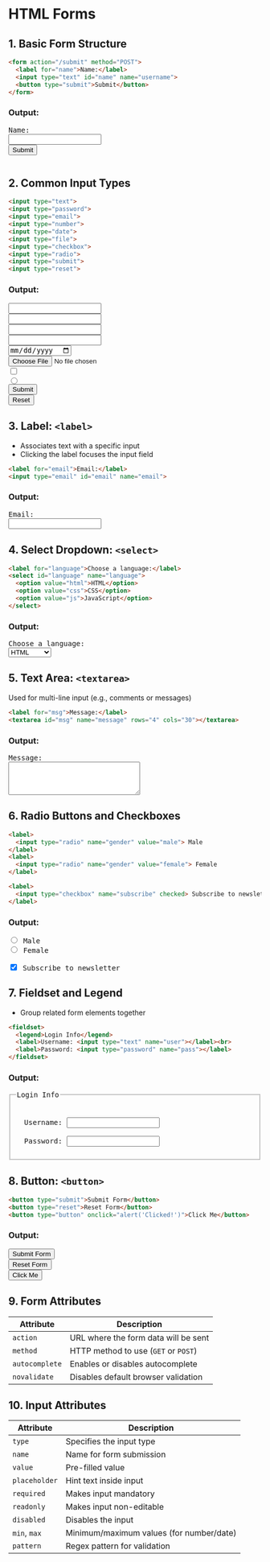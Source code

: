 # HTML Forms

## 1. Basic Form Structure

```html
<form action="/submit" method="POST">
  <label for="name">Name:</label>
  <input type="text" id="name" name="username">
  <button type="submit">Submit</button>
</form>
```

### Output:

<pre>
<form action="/submit" method="POST"><label for="name">Name:</label>
<input type="text" id="name" name="username">
<button type="submit">Submit</button>
</form></pre>

## 2. Common Input Types

```html
<input type="text">
<input type="password">
<input type="email">
<input type="number">
<input type="date">
<input type="file">
<input type="checkbox">
<input type="radio">
<input type="submit">
<input type="reset">
```

### Output:

<pre>
<input type="text">
<input type="password">
<input type="email">
<input type="number">
<input type="date">
<input type="file">
<input type="checkbox">
<input type="radio">
<input type="submit">
<input type="reset">
</pre>

## 3. Label: `<label>`

* Associates text with a specific input
* Clicking the label focuses the input field

```html
<label for="email">Email:</label>
<input type="email" id="email" name="email">
```

### Output:

<pre>
<label for="email">Email:</label>
<input type="email" id="email" name="email">
</pre>

## 4. Select Dropdown: `<select>`

```html
<label for="language">Choose a language:</label>
<select id="language" name="language">
  <option value="html">HTML</option>
  <option value="css">CSS</option>
  <option value="js">JavaScript</option>
</select>
```

### Output:

<pre>
<label for="language">Choose a language:</label>
<select id="language" name="language">
  <option value="html">HTML</option>
  <option value="css">CSS</option>
  <option value="js">JavaScript</option>
</select>
</pre>

## 5. Text Area: `<textarea>`

Used for multi-line input (e.g., comments or messages)

```html
<label for="msg">Message:</label>
<textarea id="msg" name="message" rows="4" cols="30"></textarea>
```

### Output:

<pre>
<label for="msg">Message:</label>
<textarea id="msg" name="message" rows="4" cols="30"></textarea></pre>

## 6. Radio Buttons and Checkboxes

```html
<label>
  <input type="radio" name="gender" value="male"> Male
</label>
<label>
  <input type="radio" name="gender" value="female"> Female
</label>

<label>
  <input type="checkbox" name="subscribe" checked> Subscribe to newsletter
</label>
```

### Output:

<pre>
<label><input type="radio" name="gender" value="male"> Male</label>
<label><input type="radio" name="gender" value="female"> Female</label>

<label><input type="checkbox" name="subscribe" checked> Subscribe to newsletter</label>
</pre>

## 7. Fieldset and Legend

* Group related form elements together

```html
<fieldset>
  <legend>Login Info</legend>
  <label>Username: <input type="text" name="user"></label><br>
  <label>Password: <input type="password" name="pass"></label>
</fieldset>
```

### Output:

<pre>
<fieldset>
  <legend>Login Info</legend>
  <label>Username: <input type="text" name="user"></label><br>
  <label>Password: <input type="password" name="pass"></label>

</fieldset></pre>

## 8. Button: `<button>`

```html
<button type="submit">Submit Form</button>
<button type="reset">Reset Form</button>
<button type="button" onclick="alert('Clicked!')">Click Me</button>
```

### Output:

<pre>
<button type="submit">Submit Form</button>
<button type="reset">Reset Form</button>
<button type="button" onclick="alert('Clicked!')">Click Me</button>
</pre>

## 9. Form Attributes

| Attribute      | Description                          |
| -------------- | ------------------------------------ |
| `action`       | URL where the form data will be sent |
| `method`       | HTTP method to use (`GET` or `POST`) |
| `autocomplete` | Enables or disables autocomplete     |
| `novalidate`   | Disables default browser validation  |

## 10. Input Attributes

| Attribute     | Description                              |
| ------------- | ---------------------------------------- |
| `type`        | Specifies the input type                 |
| `name`        | Name for form submission                 |
| `value`       | Pre-filled value                         |
| `placeholder` | Hint text inside input                   |
| `required`    | Makes input mandatory                    |
| `readonly`    | Makes input non-editable                 |
| `disabled`    | Disables the input                       |
| `min`, `max`  | Minimum/maximum values (for number/date) |
| `pattern`     | Regex pattern for validation             |
